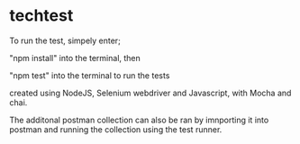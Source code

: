 # techtest
To run the test, simpely enter;

"npm install" into the terminal, then

"npm test" into the terminal to run the tests

created using NodeJS, Selenium webdriver and Javascript, with Mocha and chai.

The additonal postman collection can also be ran by imnporting it into postman and running the collection using the test runner.
